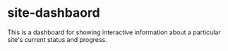 # site-dashbaord
This is a dashboard for showing interactive information about a particular site's current status and progress.
